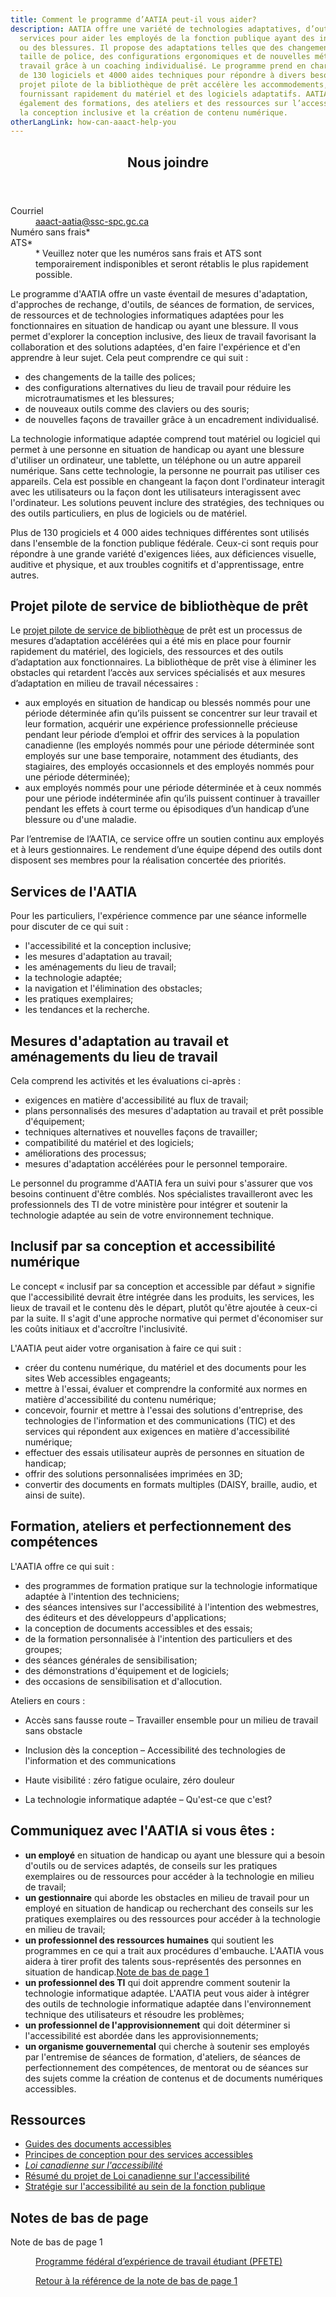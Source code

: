 ```yaml
---
title: Comment le programme d’AATIA peut-il vous aider?
description: AATIA offre une variété de technologies adaptatives, d’outils et de
  services pour aider les employés de la fonction publique ayant des incapacités
  ou des blessures. Il propose des adaptations telles que des changements de
  taille de police, des configurations ergonomiques et de nouvelles méthodes de
  travail grâce à un coaching individualisé. Le programme prend en charge plus
  de 130 logiciels et 4000 aides techniques pour répondre à divers besoins. Le
  projet pilote de la bibliothèque de prêt accélère les accommodements,
  fournissant rapidement du matériel et des logiciels adaptatifs. AATIA offre
  également des formations, des ateliers et des ressources sur l’accessibilité,
  la conception inclusive et la création de contenu numérique.
otherLangLink: how-can-aaact-help-you
---
```

<div class="row">
<div class="col-xs-12 col-md-4 pull-right">
<section class="panel panel-primary">
<header class="panel-heading">
<h2 class="panel-title">Nous joindre</h2>
</header>
<div class="panel-body">
<dl class="mrgn-bttm-0">
<dt>Courriel</dt>
<dd><a href="mailto:aaact-aatia@ssc-spc.gc.ca">aaact-aatia@ssc-spc.gc.ca</a></dd>
<dt>Numéro sans frais*</dt>
<dt>ATS*</dt>
<dd>* Veuillez noter que les numéros sans frais et ATS sont temporairement indisponibles et seront rétablis le plus rapidement possible.</p>
</dd>
</dl>
</div>
</section>
</div>
<div class="mrgn-lft-md mrgn-rght-md">

Le programme d'AATIA offre un vaste éventail de mesures d'adaptation, d'approches de rechange, d'outils, de séances de formation, de services, de ressources et de technologies informatiques adaptées pour les fonctionnaires en situation de handicap ou ayant une blessure. Il vous permet d'explorer la conception inclusive, des lieux de travail favorisant la collaboration et des solutions adaptées, d'en faire l'expérience et d'en apprendre à leur sujet. Cela peut comprendre ce qui suit :

- des changements de la taille des polices;
- des configurations alternatives du lieu de travail pour réduire les microtraumatismes et les blessures;
- de nouveaux outils comme des claviers ou des souris;
- de nouvelles façons de travailler grâce à un encadrement individualisé.

La technologie informatique adaptée comprend tout matériel ou logiciel qui permet à une personne en situation de handicap ou ayant une blessure d'utiliser un ordinateur, une tablette, un téléphone ou un autre appareil numérique. Sans cette technologie, la personne ne pourrait pas utiliser ces appareils. Cela est possible en changeant la façon dont l'ordinateur interagit avec les utilisateurs ou la façon dont les utilisateurs interagissent avec l'ordinateur. Les solutions peuvent inclure des stratégies, des techniques ou des outils particuliers, en plus de logiciels ou de matériel.

Plus de 130 progiciels et 4 000 aides techniques différentes sont utilisés dans l'ensemble de la fonction publique fédérale. Ceux-ci sont requis pour répondre à une grande variété d'exigences liées, aux déficiences visuelle, auditive et physique, et aux troubles cognitifs et d'apprentissage, entre autres.

## Projet pilote de service de bibliothèque de prêt

Le [projet pilote de service de bibliothèque](/fr/services-partages/organisation/programme-aatia/projet-pilote-service-bibliotheque-pret.html) de prêt est un processus de mesures d’adaptation accélérées qui a été mis en place pour fournir rapidement du matériel, des logiciels, des ressources et des outils d’adaptation aux fonctionnaires. La bibliothèque de prêt vise à éliminer les obstacles qui retardent l’accès aux services spécialisés et aux mesures d’adaptation en milieu de travail nécessaires :

- aux employés en situation de handicap ou blessés nommés pour une période déterminée afin qu’ils puissent se concentrer sur leur travail et leur formation, acquérir une expérience professionnelle précieuse pendant leur période d’emploi et offrir des services à la population canadienne (les employés nommés pour une période déterminée sont employés sur une base temporaire, notamment des étudiants, des stagiaires, des employés occasionnels et des employés nommés pour une période déterminée);
- aux employés nommés pour une période déterminée et à ceux nommés pour une période indéterminée afin qu’ils puissent continuer à travailler pendant les effets à court terme ou épisodiques d’un handicap d’une blessure ou d'une maladie.

Par l’entremise de l’AATIA, ce service offre un soutien continu aux employés et à leurs gestionnaires. Le rendement d’une équipe dépend des outils dont disposent ses membres pour la réalisation concertée des priorités.

## Services de l'AATIA

Pour les particuliers, l'expérience commence par une séance informelle pour discuter de ce qui suit :

- l'accessibilité et la conception inclusive;
- les mesures d'adaptation au travail;
- les aménagements du lieu de travail;
- la technologie adaptée;
- la navigation et l'élimination des obstacles;
- les pratiques exemplaires;
- les tendances et la recherche.

## Mesures d'adaptation au travail et aménagements du lieu de travail

Cela comprend les activités et les évaluations ci-après :

- exigences en matière d'accessibilité au flux de travail;
- plans personnalisés des mesures d'adaptation au travail et prêt possible d'équipement;
- techniques alternatives et nouvelles façons de travailler;
- compatibilité du matériel et des logiciels;
- améliorations des processus;
- mesures d'adaptation accélérées pour le personnel temporaire.

Le personnel du programme d'AATIA fera un suivi pour s'assurer que vos besoins continuent d'être comblés. Nos spécialistes travailleront avec les professionnels des TI de votre ministère pour intégrer et soutenir la technologie adaptée au sein de votre environnement technique.

## Inclusif par sa conception et accessibilité numérique

Le concept « inclusif par sa conception et accessible par défaut » signifie que l'accessibilité devrait être intégrée dans les produits, les services, les lieux de travail et le contenu dès le départ, plutôt qu'être ajoutée à ceux-ci par la suite. Il s'agit d'une approche normative qui permet d'économiser sur les coûts initiaux et d'accroître l'inclusivité.

L'AATIA peut aider votre organisation à faire ce qui suit :

- créer du contenu numérique, du matériel et des documents pour les sites Web accessibles engageants;
- mettre à l'essai, évaluer et comprendre la conformité aux normes en matière d'accessibilité du contenu numérique;
- concevoir, fournir et mettre à l'essai des solutions d'entreprise, des technologies de l'information et des communications (TIC) et des services qui répondent aux exigences en matière d'accessibilité numérique;
- effectuer des essais utilisateur auprès de personnes en situation de handicap;
- offrir des solutions personnalisées imprimées en 3D;
- convertir des documents en formats multiples (DAISY, braille, audio, et ainsi de suite).

## Formation, ateliers et perfectionnement des compétences

L'AATIA offre ce qui suit :

- des programmes de formation pratique sur la technologie informatique adaptée à l'intention des techniciens;
- des séances intensives sur l'accessibilité à l'intention des webmestres, des éditeurs et des développeurs d'applications;
- la conception de documents accessibles et des essais;
- de la formation personnalisée à l'intention des particuliers et des groupes;
- des séances générales de sensibilisation;
- des démonstrations d'équipement et de logiciels;
- des occasions de sensibilisation et d'allocution.

Ateliers en cours :

- Accès sans fausse route – Travailler ensemble pour un milieu de travail sans obstacle
- Inclusion dès la conception – Accessibilité des technologies de l'information et des communications

- Haute visibilité : zéro fatigue oculaire, zéro douleur
- La technologie informatique adaptée – Qu'est-ce que c'est?

## Communiquez avec l'AATIA si vous êtes :

- **un employé** en situation de handicap ou ayant une blessure qui a besoin d'outils ou de services adaptés, de conseils sur les pratiques exemplaires ou de ressources pour accéder à la technologie en milieu de travail;
- **un gestionnaire** qui aborde les obstacles en milieu de travail pour un employé en situation de handicap ou recherchant des conseils sur les pratiques exemplaires ou des ressources pour accéder à la technologie en milieu de travail;
- **un professionnel des ressources humaines** qui soutient les programmes en ce qui a trait aux procédures d'embauche. L'AATIA vous aidera à tirer profit des talents sous-représentés des personnes en situation de handicap.[Note de bas de page 1](#fn1)
- **un professionnel des TI** qui doit apprendre comment soutenir la technologie informatique adaptée. L'AATIA peut vous aider à intégrer des outils de technologie informatique adaptée dans l'environnement technique des utilisateurs et résoudre les problèmes;
- **un professionnel de l'approvisionnement** qui doit déterminer si l'accessibilité est abordée dans les approvisionnements;
- **un organisme gouvernemental** qui cherche à soutenir ses employés par l'entremise de séances de formation, d'ateliers, de séances de perfectionnement des compétences, de mentorat ou de séances sur des sujets comme la création de contenus et de documents numériques accessibles.

## Ressources

- [Guides des documents accessibles](https://canada-ca.github.io/a11y/index-fr.html)
- [Principes de conception pour des services accessibles](https://a11y.canada.ca/fr/guides/design-accessible-services/)
- [_Loi canadienne sur l'accessibilité_](https://laws-lois.justice.gc.ca/fra/lois/A-0.6/)
- [Résumé du projet de Loi canadienne sur l'accessibilité](/fr/emploi-developpement-social/programmes/accessible-personnes-handicapees/loi-resume.html)
- [Stratégie sur l'accessibilité au sein de la fonction publique](/fr/gouvernement/fonctionpublique/mieux-etre-inclusion-diversite-fonction-publique/diversite-equite-matiere-emploi/accessibilite-fonction-publique.html)

<aside class="wb-fnote" role="note">
<h2 id="fn">Notes de bas de page</h2>
<dl>
<dt>Note de bas de page 1</dt>
<dd id="fn1">
<p><a href="https://emploisfp-psjobs.cfp-psc.gc.ca/srs-sre/page01.htm?poster=1&lang=fr">Programme fédéral d’expérience de travail étudiant (PFETE)</a></p>
<p class="fn-rtn"><a href="#fn1-rf"><span class="wb-inv">Retour à la référence de la note de bas de page </span>1</a></p>
</dd>
</dl>
</aside>
</div>
</div>
